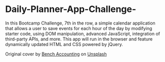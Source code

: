 # Daily-Planner-App-Challenge-
In this Bootcamp Challenge, 7th in the row, a simple calendar application that allows a user to save events for each hour of the day by modifying starter code, using DOM manipulation, advanced JavaScript, integration of third-party APIs, and more. This app will run in the browser and feature dynamically updated HTML and CSS powered by jQuery.







 Original cover by <a href="https://unsplash.com/@benchaccounting?utm_content=creditCopyText&utm_medium=referral&utm_source=unsplash">Bench Accounting</a> on <a href="https://unsplash.com/photos/white-wooden-table-near-brown-chair-nvzvOPQW0gc?utm_content=creditCopyText&utm_medium=referral&utm_source=unsplash">Unsplash</a>


  